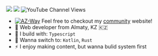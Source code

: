 [<img src="https://img.shields.io/badge/instagram-%2312100E.svg?&style=for-the-badge&logo=instagram&color=405DE6" />](https://instagram.com/az.way.notes) 
[<img src="https://img.shields.io/badge/youtube-%230077B5.svg?&style=for-the-badge&logo=youtube&logoColor=white&color=FF0000" />](https://www.youtube.com/channel/UCtW95DSAa04kqLAGL19szXQ)
![YouTube Channel Views](https://img.shields.io/youtube/channel/views/UCtW95DSAa04kqLAGL19szXQ)

- [![AZ-Way](https://az-way.com/assets/favicon-16x16.png)](https://az-way.com/)
Feel free to checkout my [community](https://az-way.com/) website!
- 🏢 Web developer from Almaty, KZ 🇰🇿
- 🧰 I build with: `Typescript`
- 🧪 Wanna switch to: `Kotlin`, `Rust`
- ⚡ I enjoy making content, but wanna bulid system first
